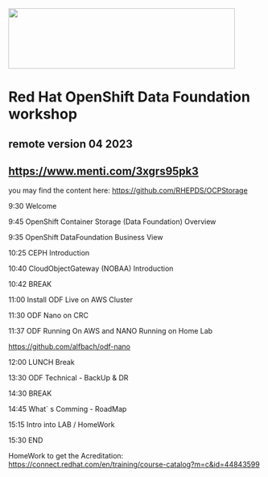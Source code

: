 <img src="https://github.com/alfbach/OCP_Arch/blob/master/logo.png" width="450" height="120">


# Red Hat OpenShift Data Foundation workshop
## remote version 04 2023

## https://www.menti.com/3xgrs95pk3

you may find the content here: https://github.com/RHEPDS/OCPStorage

9:30	Welcome

9:45	OpenShift Container Storage (Data Foundation) Overview

9:35	OpenShift DataFoundation Business View

10:25	CEPH Introduction

10:40	CloudObjectGateway (NOBAA) Introduction 

10:42	BREAK

11:00	Install ODF Live on AWS Cluster

11:30	ODF Nano on CRC

11:37	ODF Running On AWS and NANO Running on Home Lab

https://github.com/alfbach/odf-nano

12:00	LUNCH Break

13:30	ODF Technical - BackUp & DR

14:30	BREAK

14:45	What´ s Comming - RoadMap

15:15	Intro into LAB / HomeWork

15:30	END

HomeWork to get the Acreditation: https://connect.redhat.com/en/training/course-catalog?m=c&id=44843599
